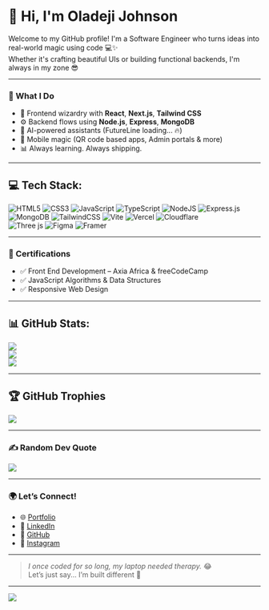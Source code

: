 # 👋 Hi, I'm Oladeji Johnson

Welcome to my GitHub profile! I'm a Software Engineer who turns ideas into real-world magic using code 💻✨  
Whether it's crafting beautiful UIs or building functional backends, I'm always in my zone 😎

---

### 🚀 What I Do
- 🧠 Frontend wizardry with **React**, **Next.js**, **Tailwind CSS**
- ⚙️ Backend flows using **Node.js**, **Express**, **MongoDB**
- 🤖 AI-powered assistants (FutureLine loading... 🔥)
- 📱 Mobile magic (QR code based apps, Admin portals & more)
- 📊 Always learning. Always shipping.

---

## 💻 Tech Stack:
![HTML5](https://img.shields.io/badge/html5-%23E34F26.svg?style=for-the-badge&logo=html5&logoColor=white) 
![CSS3](https://img.shields.io/badge/css3-%231572B6.svg?style=for-the-badge&logo=css3&logoColor=white) 
![JavaScript](https://img.shields.io/badge/javascript-%23323330.svg?style=for-the-badge&logo=javascript&logoColor=%23F7DF1E) 
![TypeScript](https://img.shields.io/badge/typescript-%23007ACC.svg?style=for-the-badge&logo=typescript&logoColor=white) 
![NodeJS](https://img.shields.io/badge/node.js-6DA55F?style=for-the-badge&logo=node.js&logoColor=white) 
![Express.js](https://img.shields.io/badge/express.js-%23404d59.svg?style=for-the-badge&logo=express&logoColor=%2361DAFB)  
![MongoDB](https://img.shields.io/badge/MongoDB-%234ea94b.svg?style=for-the-badge&logo=mongodb&logoColor=white) 
![TailwindCSS](https://img.shields.io/badge/tailwindcss-%2338B2AC.svg?style=for-the-badge&logo=tailwind-css&logoColor=white) 
![Vite](https://img.shields.io/badge/vite-%23646CFF.svg?style=for-the-badge&logo=vite&logoColor=white) 
![Vercel](https://img.shields.io/badge/vercel-%23000000.svg?style=for-the-badge&logo=vercel&logoColor=white) 
![Cloudflare](https://img.shields.io/badge/Cloudflare-F38020?style=for-the-badge&logo=Cloudflare&logoColor=white)  
![Three js](https://img.shields.io/badge/threejs-black?style=for-the-badge&logo=three.js&logoColor=white) 
![Figma](https://img.shields.io/badge/figma-%23F24E1E.svg?style=for-the-badge&logo=figma&logoColor=white) 
![Framer](https://img.shields.io/badge/Framer-black?style=for-the-badge&logo=framer&logoColor=blue)

---

### 📜 Certifications
- ✅ Front End Development – Axia Africa & freeCodeCamp
- ✅ JavaScript Algorithms & Data Structures
- ✅ Responsive Web Design

---

## 📊 GitHub Stats:
![](https://github-readme-stats.vercel.app/api?username=dee-12-code&theme=dark&hide_border=false&include_all_commits=false&count_private=false)<br/>
![](https://nirzak-streak-stats.vercel.app/?user=dee-12-code&theme=dark&hide_border=false)<br/>
![](https://github-readme-stats.vercel.app/api/top-langs/?username=dee-12-code&theme=dark&hide_border=false&include_all_commits=false&count_private=false&layout=compact)

---

## 🏆 GitHub Trophies
![](https://github-profile-trophy.vercel.app/?username=dee-12-code&theme=radical&no-frame=false&no-bg=true&margin-w=4)

---

### ✍️ Random Dev Quote
![](https://quotes-github-readme.vercel.app/api?type=horizontal&theme=radical)

---

### 🌍 Let’s Connect!
- 🌐 [Portfolio](https://oladejijohnson.com)
- 💼 [LinkedIn](https://www.linkedin.com/in/oladeji-johnson-137aa1332)
- 🧠 [GitHub](https://github.com/dee-12-code)
- 📸 [Instagram](https://www.instagram.com/oladeji506/)

---

> *I once coded for so long, my laptop needed therapy.* 😂  
> Let’s just say... I’m built different 💪

---

[![](https://visitcount.itsvg.in/api?id=dee-12-code&icon=0&color=0)](https://visitcount.itsvg.in)


